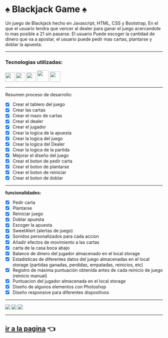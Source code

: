 # ♠️ Blackjack Game ♠️

Un juego de Blackjack hecho en Javascript, HTML, CSS y Bootstrap, En el que el usuario tendra que vencer al dealer para ganar el juego acercandote lo mas posible a 21 sin pasarse.
El usuario Puede escoger la cantidad de dinero que
va a apostar, el usuario puede pedir mas cartas, plantarse y
doblar la apuesta.

---

### Tecnologias utilizadas:

<img src="https://cdn-icons-png.flaticon.com/512/174/174854.png" width='30px' > <img src="https://cdn-icons-png.flaticon.com/512/732/732190.png" width='30px' > <img src="https://cdn-icons-png.flaticon.com/512/5968/5968292.png" width='30px' > <img src="https://upload.wikimedia.org/wikipedia/commons/thumb/b/b2/Bootstrap_logo.svg/512px-Bootstrap_logo.svg.png" width='37px' > <img src="https://cdn.icon-icons.com/icons2/1088/PNG/512/1485282157-adobe-photoshop-raster-graphics-editor-cc-creative-cloud_78285.png" width='33px' >

---

Resumen proceso de desarrollo:

- [x] Crear el tablero del juego
- [x] Crear las cartas
- [x] Crear el mazo de cartas
- [x] Crear el dealer
- [x] Crear el jugador
- [x] Crear la logica de la apuesta
- [x] Crear la logica del juego
- [x] Crear la logica del Dealer
- [x] Crear la logica de la partida
- [x] Mejorar el diseño del juego
- [x] Crear el boton de pedir carta
- [x] Crear el boton de plantarse
- [x] Crear el boton de reiniciar
- [x] Crear el boton de doblar

---

**funcionalidades:**

- [x] Pedir carta
- [x] Plantarse
- [x] Reiniciar juego
- [x] Doblar apuesta
- [x] Escoger la apuesta
- [x] SweetAlert (alertas de juego)
- [x] Sonidos personalizados para cada accion
- [x] Añadir efectos de movimiento a las cartas
- [x] carta de la casa boca abajo
- [x] Balance de dinero del jugador almacenado en el local storage
- [x] Estadisticas de diferentes datos del juego almacenadas en el local storage (partidas ganadas, perdidas, empatadas, reinicios, etc)
- [x] Registro de máxima puntuación obtenida antes de cada reinicio de juego (reinicio manual)
- [x] Puntuacion del jugador almacenada en el local storage
- [x] Diseño de algunos elementos con Photoshop
- [x] Diseño responsive para diferentes dispositivos

---

![](https://i.imgur.com/HGT0Prn.jpg)
![](https://i.imgur.com/PP6gLZC.jpg)
![](https://i.imgur.com/UuGggMQ.jpg)

---

## [ir a la pagina](https://heric-olier-blackjack-game.netlify.app/) 👈
